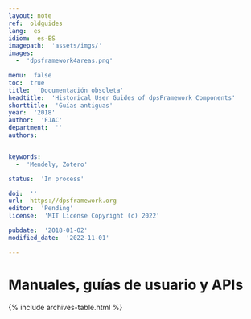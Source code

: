 ```yaml
---
layout: note
ref:  oldguides
lang:  es
idiom:  es-ES
imagepath:  'assets/imgs/'
images:
  -  'dpsframework4areas.png'

menu:  false
toc:  true
title:  'Documentación obsoleta'
headtitle:  'Historical User Guides of dpsFramework Components'
shorttitle:  'Guías antiguas'
year:  '2018'
author:  'FJAC'
department:  ''
authors:


keywords:
  -  'Mendely, Zotero'

status:  'In process'

doi:  ''
url:  https://dpsframework.org
editor:  'Pending'
license:  'MIT License Copyright (c) 2022'

pubdate:  '2018-01-02'
modified_date:  '2022-11-01'

---
```


# Manuales, guías de usuario y APIs


{% include archives-table.html %}

